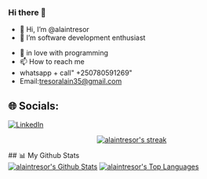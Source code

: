 ### Hi there 👋

<!--
**alaintresor/alaintresor** is a ✨ _special_ ✨ repository because its `README.md` (this file) appears on your GitHub profile.

Here are some ideas to get you started:

- 🔭 I’m currently working on ...
- 🌱 I’m currently learning ...
- 👯 I’m looking to collaborate on ...
- 🤔 I’m looking for help with ...
- 💬 Ask me about ...
- 📫 How to reach me: ...
- 😄 Pronouns: ...
- ⚡ Fun fact: ...
-->

- 👋 Hi, I’m @alaintresor
- 👀 I’m software development enthusiast 
<!-- - 🌱 I’m currently using Flutter + Django  -->
- 💞️ in love with programming
- 📫 How to reach me 
- whatsapp + call" +250780591269"
- Email:tresoralain35@gmail.com

## 🌐 Socials:
[![LinkedIn](https://img.shields.io/badge/LinkedIn-%230077B5.svg?logo=linkedin&logoColor=white)](https://www.linkedin.com/in/alain-tresor-uwineza-01a811235/) 

<p align="center">
    <a href="https://github.com/alaintresor/github-readme-streak-stats">
        <img title="🔥 Get streak stats for your profile at git.io/streak-stats" alt="alaintresor's streak" src="https://github-readme-streak-stats.herokuapp.com/?user=SubhamRaoniar28&theme=black-ice&hide_border=true&stroke=0000&background=060A0CD0"/>
    </a>
</p>
## 📊 My Github Stats

  <br/>
    <a href="https://github.com/alaintresor/github-readme-stats"><img alt="alaintresor's Github Stats" src="https://github-readme-stats.vercel.app/api?username=alaintresor&show_icons=true&count_private=true&theme=react&hide_border=true&bg_color=0D1117" /></a>
  <a href="https://github.com/alaintresor/github-readme-stats"><img alt="alaintresor's Top Languages" src="https://github-readme-stats.vercel.app/api/top-langs/?username=alaintresor&langs_count=8&count_private=true&layout=compact&theme=react&hide_border=true&bg_color=0D1117" /></a>
  <br/>
<div align="center">
	<br>
	<br>
	<br>
<!-- 	<img src="https://raw.githubusercontent.com/knowbee/hosting/master/assets/intore.gif" width="auto" height="100"> -->
	<br>
	<br>
	<br>
</div>
